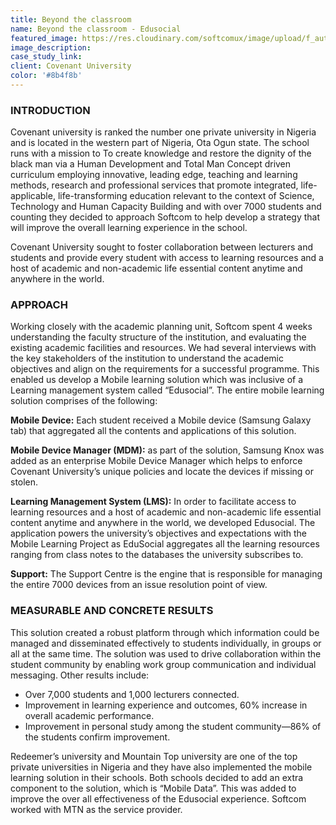 ```yaml
---
title: Beyond the classroom
name: Beyond the classroom - Edusocial
featured_image: https://res.cloudinary.com/softcomux/image/upload/f_auto,q_auto/v1533826888/sfc/stories/edusocial.png
image_description: 
case_study_link: 
client: Covenant University
color: '#8b4f8b'
---
```


### INTRODUCTION
Covenant university is ranked the number one private university in Nigeria and is located in the western part of Nigeria, Ota Ogun state. The school runs with a mission to To create knowledge and restore the dignity of the black man via a Human Development and Total Man Concept driven curriculum employing innovative, leading edge, teaching and learning methods, research and professional services that promote integrated, life-applicable, life-transforming education relevant to the context of Science, Technology and Human Capacity Building and with over 7000 students and counting they decided to approach Softcom to help develop a strategy that will improve the overall learning experience in the school.

Covenant University sought to foster collaboration between lecturers and students and provide every student with access to learning resources and a host of academic and    non-academic life essential content anytime and anywhere in the world.

### APPROACH
Working closely with the academic planning unit, Softcom spent 4 weeks understanding the faculty structure of the institution, and evaluating the existing academic facilities and resources. We had several interviews with the key stakeholders of the institution to understand the academic objectives and align on the requirements for a successful programme. This enabled us develop a Mobile learning solution which was inclusive of a Learning management system called “Edusocial”. The entire mobile learning solution comprises of the following:

**Mobile Device:** Each student received a Mobile device (Samsung Galaxy tab) that aggregated all the contents and applications of this solution.

**Mobile Device Manager (MDM):** as part of the solution, Samsung Knox was added as an enterprise Mobile Device Manager which helps to enforce Covenant University’s unique policies and locate the devices if missing or stolen.

**Learning Management System (LMS):** In order to facilitate access to learning resources and a host of academic and non-academic life essential content anytime and anywhere in the world, we developed Edusocial. The application powers the university’s objectives and expectations with the Mobile Learning Project as EduSocial aggregates all the learning resources ranging from class notes to the databases the university subscribes to. 

**Support:** The Support Centre is the engine that is responsible for managing the entire 7000 devices from an issue resolution point of view.

### MEASURABLE AND CONCRETE RESULTS
This solution created a robust platform through which information could be managed and disseminated effectively to students individually, in groups or all at the same time. The solution was used to drive collaboration within the student community by enabling work group communication and individual messaging. Other results include:
- Over 7,000 students and 1,000 lecturers connected.
- Improvement in learning experience and outcomes, 60% increase in overall academic performance.
- Improvement in personal study among the student community—86% of the students confirm improvement.

Redeemer’s university and Mountain Top university are one of the top private universities in Nigeria and they have also implemented the mobile learning solution in their schools. Both schools decided to add an extra component to the solution, which is “Mobile Data”. This was added to improve the over all effectiveness of the Edusocial experience. Softcom worked with MTN as the service provider.
 
